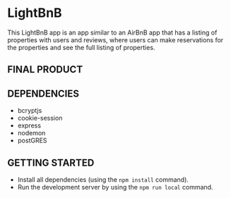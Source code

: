 
# LightBnB


This LightBnB app is an app similar to an AirBnB app that has a listing of properties with users and reviews, where users can make reservations for the properties and see the full listing of properties. 

## FINAL PRODUCT 



## DEPENDENCIES 

- bcryptjs
- cookie-session
- express 
- nodemon 
- postGRES

## GETTING STARTED

- Install all dependencies (using the `npm install` command).
- Run the development server by using the `npm run local` command. 
